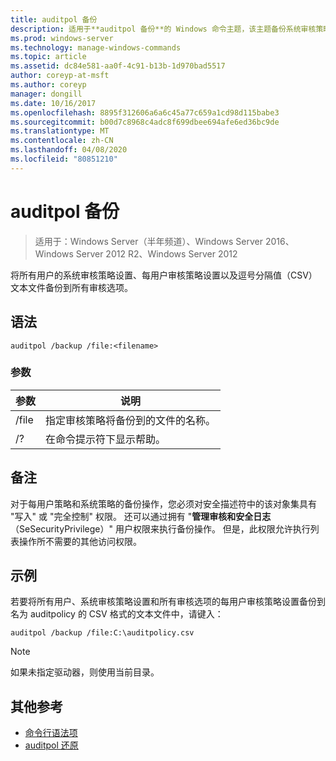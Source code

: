 ```yaml
---
title: auditpol 备份
description: 适用于**auditpol 备份**的 Windows 命令主题，该主题备份系统审核策略设置、将所有用户的每个用户审核策略设置和逗号分隔值（CSV）文本文件的所有审核选项。
ms.prod: windows-server
ms.technology: manage-windows-commands
ms.topic: article
ms.assetid: dc84e581-aa0f-4c91-b13b-1d970bad5517
author: coreyp-at-msft
ms.author: coreyp
manager: dongill
ms.date: 10/16/2017
ms.openlocfilehash: 8895f312606a6a6c45a77c659a1cd98d115babe3
ms.sourcegitcommit: b00d7c8968c4adc8f699dbee694afe6ed36bc9de
ms.translationtype: MT
ms.contentlocale: zh-CN
ms.lasthandoff: 04/08/2020
ms.locfileid: "80851210"
---
```

# <a name="auditpol-backup"></a>auditpol 备份

>适用于：Windows Server（半年频道）、Windows Server 2016、Windows Server 2012 R2、Windows Server 2012

将所有用户的系统审核策略设置、每用户审核策略设置以及逗号分隔值（CSV）文本文件备份到所有审核选项。

## <a name="syntax"></a>语法

```
auditpol /backup /file:<filename>
```

### <a name="parameters"></a>参数

| 参数 | 说明 |
|-----------|------------- |
| /file | 指定审核策略将备份到的文件的名称。 |
| /? | 在命令提示符下显示帮助。 |

## <a name="remarks"></a>备注

对于每用户策略和系统策略的备份操作，您必须对安全描述符中的该对象集具有 "写入" 或 "完全控制" 权限。 还可以通过拥有 "**管理审核和安全日志**（SeSecurityPrivilege）" 用户权限来执行备份操作。 但是，此权限允许执行列表操作所不需要的其他访问权限。

## <a name="examples"></a><a name=BKMK_examples></a>示例

若要将所有用户、系统审核策略设置和所有审核选项的每用户审核策略设置备份到名为 auditpolicy 的 CSV 格式的文本文件中，请键入：

```
auditpol /backup /file:C:\auditpolicy.csv
```

> [!NOTE]
> 如果未指定驱动器，则使用当前目录。

## <a name="additional-references"></a>其他参考

- [命令行语法项](command-line-syntax-key.md)
- [auditpol 还原](auditpol-restore.md)

